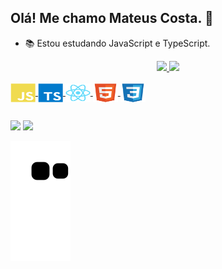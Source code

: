 ## Olá! Me chamo Mateus Costa. 👻

- 📚 Estou estudando JavaScript e TypeScript.

<div align="center">
  <a href="https://github.com/MorpheusGH">
  <img height="180em" src="https://github-readme-stats.vercel.app/api?username=MorpheusGH&show_icons=true&theme=radical&include_all_commits=true&count_private=true"/>
  <img height="180em" src="https://github-readme-stats.vercel.app/api/top-langs/?username=MorpheusGH&layout=compact&langs_count=7&theme=radical"/>
</div>

<div style="display: inline_block"><br>
  <img align="center" alt="Rafa-Js" height="30" width="40" src="https://raw.githubusercontent.com/devicons/devicon/master/icons/javascript/javascript-plain.svg">
  <img align="center" alt="Rafa-Ts" height="30" width="40" src="https://raw.githubusercontent.com/devicons/devicon/master/icons/typescript/typescript-plain.svg">
  <img align="center" alt="Rafa-React" height="30" width="40" src="https://raw.githubusercontent.com/devicons/devicon/master/icons/react/react-original.svg">
  <img align="center" alt="Rafa-HTML" height="30" width="40" src="https://raw.githubusercontent.com/devicons/devicon/master/icons/html5/html5-original.svg">
  <img align="center" alt="Rafa-CSS" height="30" width="40" src="https://raw.githubusercontent.com/devicons/devicon/master/icons/css3/css3-original.svg">
  </div>
  
  ##
 
 <div>
 <a href="https://instagram.com/morphsue" target="_blank"><img src="https://img.shields.io/badge/-Instagram-%23E4405F?style=for-the-badge&logo=instagram&logoColor=white" target="_blank"></a>
 <a href="mailto:mateuscosta_pro@hotmail.com?subject=Digite%20aqui%20o%20Assunto...%20(Via%20GitHub)&body=Ol%C3%A1%20Mateus%2C%20estou%20enviando%20este%20email%20atrav%C3%A9s%20do%20GitHub..." target="_blank"><img src="https://img.shields.io/badge/Microsoft_Outlook-0078D4?style=for-the-badge&logo=microsoft-outlook&logoColor=white" target="_blank"></a>
 
 ![Snake animation](https://github.com/MorpheusGH/MorpheusGH/blob/output/github-contribution-grid-snake.svg)
   
 </div>
